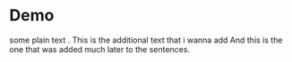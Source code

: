 # Demo 
some plain text . This is the additional text that i wanna add
And this is the one that was added much later to the sentences.
